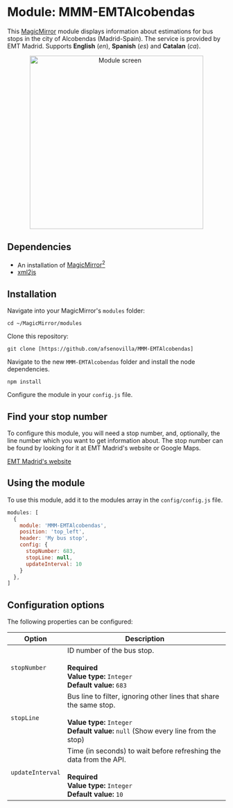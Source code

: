 # Module: MMM-EMTAlcobendas
This [MagicMirror](https://github.com/MichMich/MagicMirror) module displays information about estimations for bus stops in the city of Alcobendas (Madrid-Spain). The service is provided by EMT Madrid. Supports **English** (*en*), **Spanish** (*es*) and **Catalan** (*ca*).

<center><img src="https://theraulxp.es/legacy/emt_magicmirror.png" alt="Module screen" width="400"></center>

## Dependencies
- An installation of [MagicMirror<sup>2</sup>](https://github.com/MichMich/MagicMirror)
- [xml2js](https://www.npmjs.com/package/xml2js)

## Installation

Navigate into your MagicMirror's `modules` folder:
```
cd ~/MagicMirror/modules
```

Clone this repository:
```
git clone [https://github.com/afsenovilla/MMM-EMTAlcobendas]
```

Navigate to the new `MMM-EMTAlcobendas` folder and install the node dependencies.
```
npm install
```

Configure the module in your `config.js` file.

## Find your stop number
To configure this module, you will need a stop number, and, optionally, the line number which you want to get information about. The stop number can be found by looking for it at EMT Madrid's website or Google Maps.  


[EMT Madrid's website]([https://www.emtmadrid.es/EMTBUS/MiBus])


## Using the module

To use this module, add it to the modules array in the `config/config.js` file. 

```javascript
modules: [
  {
    module: 'MMM-EMTAlcobendas',
    position: 'top_left',
    header: 'My bus stop',
    config: {
      stopNumber: 683,
      stopLine: null,
      updateInterval: 10
    }
  },
]
```

## Configuration options

The following properties can be configured:

| Option                       | Description
| ---------------------------- | -----------
| `stopNumber`                 | ID number of the bus stop.<br><br>**Required**<br>**Value type:** `Integer`<br>**Default value:** `683`
| `stopLine`                 | Bus line to filter, ignoring other lines that share the same stop.<br><br>**Value type:** `Integer`<br>**Default value:** ` null ` (Show every line from the stop)
| `updateInterval`             | Time (in seconds) to wait before refreshing the data from the API.<br><br>**Required**<br>**Value type:** `Integer`<br>**Default value:** `10`

